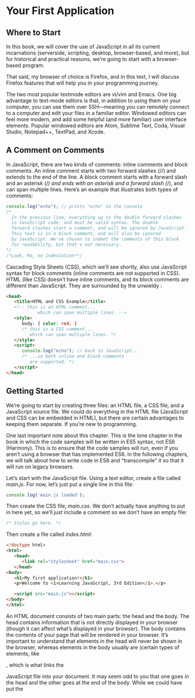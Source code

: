 # Your First Application

## Where to Start

In this book, we will cover the use of JavaScript in all its current incarnations (serverside,
scripting, desktop, browser-based, and more), but for historical and practical
reasons, we’re going to start with a browser-based program.

That said, my browser of choice is Firefox, and in
this text, I will discuss Firefox features that will help you in your programming journey.

The two most popular textmode
editors are vi/vim and Emacs. One big advantage to text-mode editors is that,
in addition to using them on your computer, you can use them over SSH—meaning
you can remotely connect to a computer and edit your files in a familiar editor. Windowed
editors can feel more modern, and add some helpful (and more familiar) user
interface elements.
Popular
windowed editors are Atom, Sublime Text, Coda, Visual Studio, Notepad++, TextPad,
and Xcode.

## A Comment on Comments

In JavaScript, there are two kinds of comments: inline comments and block comments.
An inline comment starts with two forward slashes (//) and extends to the
end of the line. A block comment starts with a forward slash and an asterisk (/*) and
ends with an asterisk and a forward slash (*/), and can span multiple lines. Here’s an
example that illustrates both types of comments:

```javascript
console.log("echo"); // prints "echo" to the console
/*
  In the previous line, everything up to the double forward slashes
  is JavaScript code, and must be valid syntax. The double
  forward slashes start a comment, and will be ignored by JavaScript.
  This text is in a block comment, and will also be ignored
  by JavaScript. We've chosen to indent the comments of this block
  for readability, but that's not necessary.
*/
/*Look, Ma, no indentation!*/
```

Cascading Style Sheets (CSS), which we’ll see shortly, also use JavaScript syntax for
block comments (inline comments are not supported in CSS). HTML (like CSS)
doesn’t have inline comments, and its block comments are different than JavaScript.
They are surrounded by the unwieldy <!-- and -->:

```html
<head>
   <title>HTML and CSS Example</title>
   <!-- this is an HTML comment...
            which can span multiple lines. -->
   <style>
      body: { color: red; }
      /* this is a CSS comment...
         which can span multiple lines. */
   </style>
   <script>
      console.log("echo"); // back in JavaScript...
      /* ...so both inline and block comments
         are supported. */
   </script>
</head>
```


## Getting Started

We’re going to start by creating three files: an HTML file, a CSS file, and a JavaScript
source file. We could do everything in the HTML file (JavaScript and CSS can be
embedded in HTML), but there are certain advantages to keeping them separate. If
you’re new to programming.

One last important note about this chapter. This is the lone chapter in the book in
which the code samples will be written in ES5 syntax, not ES6 (Harmony). This is to
ensure that the code samples will run, even if you aren’t using a browser that has
implemented ES6. In the following chapters, we will talk about how to write code in
ES6 and “transcompile” it so that it will run on legacy browsers.

Let’s start with the JavaScript file. Using a text editor, create a file called _main.js_. For
now, let’s just put a single line in this file:

```javascript
console.log('main.js loaded');
```

Then create the CSS file, _main.css_. We don’t actually have anything to put in here yet,
so we’ll just include a comment so we don’t have an empty file:

```css
/* Styles go here. */
```

Then create a file called _index.html_:

```html
<!doctype html>
<html>
   <head>
      <link rel="stylesheet" href="main.css">
   </head>
<body>
   <h1>My first application!</h1>
   <p>Welcome to <i>Learning JavaScript, 3rd Edition</i>.</p>

   <script src="main.js"></script>
</body>
</html>
```

An HTML document consists of two main
parts: the head and the body. The head contains information that is not directly displayed
in your browser (though it can affect what’s displayed in your browser). The
body contains the contents of your page that will be rendered in your browser. It’s
important to understand that elements in the head will never be shown in the
browser, whereas elements in the body usually are (certain types of elements, like
<script>, won’t be visible, and CSS styles can also hide body elements).
  
In the head, we have the line <link rel="stylesheet" href="main.css">; this is
what links the currently empty CSS file into your document. Then, at the end of the
body, we have the line <script src="main.js"></script>, which is what links the
JavaScript file into your document. It may seem odd to you that one goes in the head
and the other goes at the end of the body. While we could have put the <script> tag
in the head, there are performance and complexity reasons for putting it at the end of
the body.
  
In the body, we have <h1>My first application!</h1>, which is first-level header
text (which indicates the largest, most important text on the page), followed by a <p>
(paragraph) tag, which contains some text, some of which is italic (denoted by the
<i> tag).

## The JavaScript Console

We’ve already written some JavaScript: console.log('main.js loaded'). What did
that do? The console is a text-only tool for programmers to help them diagnose their
work. You will use the console extensively as you go through this book.

Different browsers have different ways of accessing the console. Because you will be
doing this quite often, I recommend learning the keyboard shortcut. In Firefox, it’s
Ctrl-Shift-K (Windows and Linux) or Command-Option-K (Mac).

In the page in which you loaded index.html, open the JavaScript console; you should
see the text “main.js loaded” (if you don’t see it, try reloading the page). console.log
is a method3 that will print whatever you want to the console, which is very helpful
for debugging and learning alike.

One of the many helpful features of the console is that, in addition to seeing output
from your program, you can enter JavaScript directly in the console, thereby testing
things out, learning about JavaScript features, and even modifying your program
temporarily.

## jQuery
We’re going to add an extremely popular client-side scripting library called jQuery to
our page. While it is not necessary, or even germane to the task at hand, it is such a
ubiquitous library that it is often the first one you will include in your web code. Even
though we could easily get by without it in this example, the sooner you start getting
accustomed to seeing jQuery code, the better off you will be.

At the end of the body, before we include our own main.js, we’ll link in jQuery:

```javascript
<script src="https://code.jquery.com/jquery-2.1.1.min.js"></script>

<script src="main.js"></script>
```

You’ll notice that we’re using an Internet URL, which means your page won’t work
correctly without Internet access. We’re linking in jQuery from a publicly hosted _content
delivery network (CDN)_, which has certain performance advantages. If you will
be working on your project offline, you’ll have to download the file and link it from
your computer instead. Now we’ll modify our _main.js_ file to take advantage of one of
jQuery’s features:

```javascript
$(document).ready(function() {
   'use strict';
   console.log('main.js loaded');
});
```

What jQuery is doing for us here is making sure that the browser has loaded all of the
HTML before executing our JavaScript (which is currently just a single console.log).
Whenever we’re working with browser-based JavaScript, we’ll be doing this just to
establish the practice: any JavaScript you write will go between the $(docu
ment).ready(function() { and }); lines. Also note the line 'use strict'; this is
something we’ll learn more about later, but basically this tells the JavaScript interpreter
to treat your code more rigorously. While that may not sound like a good thing
at first, it actually helps you write better JavaScript, and prevents common and
difficult-to-diagnose problems. We’ll certainly be learning to write very rigorous Java‐
Script in this book!

## Drawing Graphics Primitive

Among many of the benefits HTML5 brought was a standardized graphics interface.
The HTML5 canvas allows you to draw graphics primitives like squares, circles, and
polygons. Using the canvas directly can be painful, so we’ll use a graphics library
called Paper.js to take advantage of the HTML5 canvas.

Before we start using Paper.js to draw things, we’ll need an HTML canvas element to
draw on. Add the following to the body (you can put it anywhere; after the intro paragraph,
for example):

```html
<canvas id="mainCanvas"></canvas>
```

> 9 (33 / 364)


